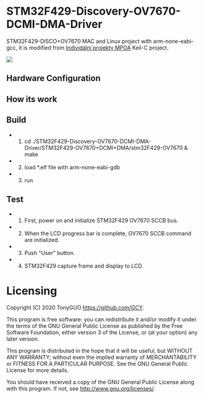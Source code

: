 # STM32F429-Discovery-OV7670-DCMI-DMA-Driver

STM32F429-DISCO+OV7670 MAC and Linux project with arm-none-eabi-gcc, it is modified from [Individální projekty MPOA](http://www.urel.feec.vutbr.cz/MPOA/2014/cam-ov7670) Keil-C project.

![](https://github.com/GCY/STM32F429-Discovery-OV7670-DCMI-DMA-Driver/blob/master/res/demo.gif) 

## Hardware Configuration

## How its work


## Build

- 1. cd ./STM32F429-Discovery-OV7670-DCMI-DMA-Driver/STM32F429-OV7670+DCMI+DMA/stm32F429-OV7670 & make
- 2. load *.elf file with arm-none-eabi-gdb
- 3. run

## Test

- 1. First, power on and initialize STM32F429 OV7670 SCCB bus.
- 2. When the LCD progress bar is complete, OV7670 SCCB command are initialized.
- 3. Push "User" button.
- 4. STM32F429 capture frame and display to LCD.

Licensing
=======
Copyright (C) 2020  TonyGUO <https://github.com/GCY>.

This program is free software: you can redistribute it and/or modify
it under the terms of the GNU General Public License as published by
the Free Software Foundation, either version 3 of the License, or
(at your option) any later version.

This program is distributed in the hope that it will be useful,
but WITHOUT ANY WARRANTY; without even the implied warranty of
MERCHANTABILITY or FITNESS FOR A PARTICULAR PURPOSE.  See the
GNU General Public License for more details.

You should have received a copy of the GNU General Public License
along with this program.  If not, see <http://www.gnu.org/licenses/>.
